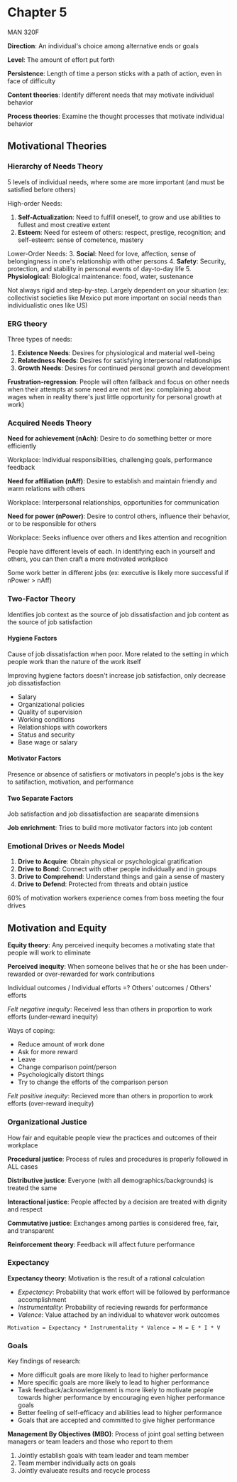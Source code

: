 # Chapter 5
MAN 320F

**Direction**: An individual's choice among alternative ends or goals

**Level**: The amount of effort put forth

**Persistence**: Length of time a person sticks with a path of action, even in face of difficulty

**Content theories**: Identify different needs that may motivate individual behavior

**Process theories**: Examine the thought processes that motivate individual behavior

## Motivational Theories
### Hierarchy of Needs Theory
5 levels of individual needs, where some are more important (and must be satisfied before others)

High-order Needs:
1. **Self-Actualization**: Need to fulfill oneself, to grow and use abilities to fullest and most creative extent
2. **Esteem**: Need for esteem of others: respect, prestige, recognition; and self-esteem: sense of cometence, mastery

Lower-Order Needs:
3. **Social**: Need for love, affection, sense of belongingness in one's relationship with other persons
4. **Safety**: Security, protection, and stability in personal events of day-to-day life
5. **Physiological**: Biological maintenance: food, water, sustenance

Not always rigid and step-by-step. Largely dependent on your situation (ex: collectivist societies like Mexico put more important on social needs than individualistic ones like US)

### ERG theory
Three types of needs:

1. **Existence Needs**: Desires for physiological and material well-being
2. **Relatedness Needs**: Desires for satisfying interpersonal relationships
3. **Growth Needs**: Desires for continued personal growth and development

**Frustration-regression**: People will often fallback and focus on other needs when their attempts at some need are not met (ex: complaining about wages when in reality there's just little opportunity for personal growth at work)

### Acquired Needs Theory
**Need for achievement (nAch)**: Desire to do something better or more efficiently

Workplace: Individual responsibilities, challenging goals, performance feedback

**Need for affiliation (nAff)**: Desire to establish and maintain friendly and warm relations with others

Workplace: Interpersonal relationships, opportunities for communication

**Need for power (nPower)**: Desire to control others, influence their behavior, or to be responsible for others

Workplace: Seeks influence over others and likes attention and recognition

People have different levels of each. In identifying each in yourself and others, you can then craft a more motivated workplace

Some work better in different jobs (ex: executive is likely more successful if nPower > nAff)

### Two-Factor Theory
Identifies job context as the source of job dissatisfaction and job content as the source of job satisfaction

#### Hygiene Factors
Cause of job dissatisfaction when poor. More related to the setting in which people work than the nature of the work itself

Improving hygiene factors doesn't increase job satisfaction, only decrease job dissatisfaction

- Salary
- Organizational policies
- Quality of supervision
- Working conditions
- Relationshiops with coworkers
- Status and security
- Base wage or salary

#### Motivator Factors
Presence or absence of satisfiers or motivators in people's jobs is the key to satifaction, motivation, and performance

#### Two Separate Factors
Job satisfaction and job dissatisfaction are seaparate dimensions

**Job enrichment**: Tries to build more motivator factors into job content

### Emotional Drives or Needs Model
1. **Drive to Acquire**: Obtain physical or psychological gratification
2. **Drive to Bond**: Connect with other people individually and in groups
3. **Drive to Comprehend**: Understand things and gain a sense of mastery
4. **Drive to Defend**: Protected from threats and obtain justice

60% of motivation workers experience comes from boss meeting the four drives

## Motivation and Equity
**Equity theory**: Any perceived inequity becomes a motivating state that people will work to eliminate

**Perceived inequity**: When someone belives that he or she has been under-rewarded or over-rewarded for work contributions

Individual outcomes / Individual efforts =? Others' outcomes / Others' efforts

*Felt negative inequity*: Received less than others in proportion to work efforts (under-reward inequity)

Ways of coping:
- Reduce amount of work done
- Ask for more reward
- Leave
- Change comparison point/person
- Psychologically distort things
- Try to change the efforts of the comparison person

*Felt positive inequity*: Recieved more than others in proportion to work efforts (over-reward inequity)

### Organizational Justice
How fair and equitable people view the practices and outcomes of their workplace

**Procedural justice**: Process of rules and procedures is properly followed in ALL cases

**Distributive justice**: Everyone (with all demographics/backgrounds) is treated the same

**Interactional justice**: People affected by a decision are treated with dignity and respect

**Commutative justice**: Exchanges among parties is considered free, fair, and transparent

**Reinforcement theory**: Feedback will affect future performance

### Expectancy
**Expectancy theory**: Motivation is the result of a rational calculation

- *Expectancy*: Probability that work effort will be followed by performance accomplishment
- *Instrumentality*: Probability of recieving rewards for performance
- *Valence*: Value attached by an individual to whatever work outcomes

`Motivation = Expectancy * Instrumentality * Valence = M = E * I * V`

### Goals
Key findings of research:
- More difficult goals are more likely to lead to higher performance
- More specific goals are more likely to lead to higher performance
- Task feedback/acknowledgement is more likely to motivate people towards higher performance by encouraging even higher performance goals
- Better feeling of self-efficacy and abilities lead to higher performance
- Goals that are accepted and committed to give higher performance

**Management By Objectives (MBO)**: Process of joint goal setting between managers or team leaders and those who report to them
1. Jointly establish goals with team leader and team member
2. Team member individually acts on goals
3. Jointly evalueate results and recycle process